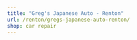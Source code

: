 ```yaml
---
title: "Greg's Japanese Auto - Renton"
url: /renton/gregs-japanese-auto-renton/
shop: car repair
---
```

